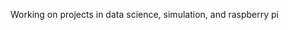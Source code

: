 Working on projects in data science, simulation, and raspberry pi

<!---
benjo1095/benjo1095 is a ✨ special ✨ repository because its `README.md` (this file) appears on your GitHub profile.
You can click the Preview link to take a look at your changes.
--->
